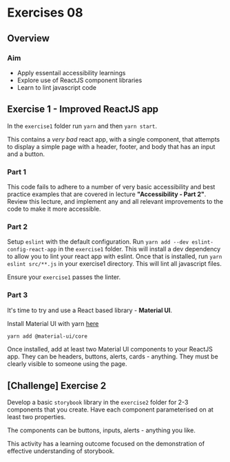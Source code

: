 # Exercises 08

## Overview

### Aim

* Apply essentail accessibility learnings
* Explore use of ReactJS component libraries
* Learn to lint javascript code

## Exercise 1 - Improved ReactJS app

In the `exercise1` folder run `yarn` and then `yarn start`.

This contains a *very bad* react app, with a single component, that attempts to display a simple page with a header, footer, and body that has an input and a button.

### Part 1

This code fails to adhere to a number of very basic accessibility and best practice examples that are covered in lecture **"Accessibility - Part 2"**. Review this lecture, and implement any and all relevant improvements to the code to make it more accessible.

### Part 2

Setup `eslint` with the default configuration. Run `yarn add --dev eslint-config-react-app` in the `exercise1` folder. This will install a dev dependency to allow you to lint your react app with eslint. Once that is installed, run `yarn eslint src/**.js` in your exercise1 directory. This will lint all javascript files.

Ensure your `exercise1` passes the linter.

### Part 3

It's time to try and use a React based library - **Material UI**.

Install Material UI with yarn [here](https://material-ui.com/getting-started/installation/)

```sh
yarn add @material-ui/core
```

Once installed, add at least two Material UI components to your ReactJS app. They can be headers, buttons, alerts, cards - anything. They must be clearly visible to someone using the page.

## [Challenge] Exercise 2

Develop a basic `storybook` library in the `exercise2` folder for 2-3 components that you create. Have each component parameterised on at least two properties.

The components can be buttons, inputs, alerts - anything you like.

This activity has a learning outcome focused on the demonstration of effective understanding of storybook.
